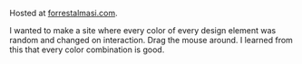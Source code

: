 Hosted at [forrestalmasi.com](https://www.forrestalmasi.com). 

I wanted to make a site where every color of every design element was random and changed on interaction. Drag the mouse around. I learned from this that every color combination is good. 